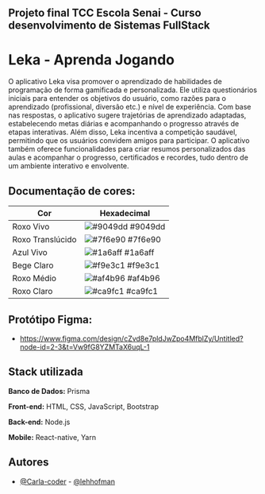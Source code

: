 ## Projeto final TCC Escola Senai - Curso desenvolvimento de Sistemas FullStack

# Leka - Aprenda Jogando

O aplicativo Leka visa promover o aprendizado de habilidades de programação de forma gamificada e personalizada. Ele utiliza questionários iniciais para entender os objetivos do usuário, como razões para o aprendizado (profissional, diversão etc.) e nível de experiência. Com base nas respostas, o aplicativo sugere trajetórias de aprendizado adaptadas, estabelecendo metas diárias e acompanhando o progresso através de etapas interativas. Além disso, Leka incentiva a competição saudável, permitindo que os usuários convidem amigos para participar. O aplicativo também oferece funcionalidades para criar resumos personalizados das aulas e acompanhar o progresso, certificados e recordes, tudo dentro de um ambiente interativo e envolvente.

## Documentação de cores:

| Cor               | Hexadecimal                                                |
| ----------------- | ---------------------------------------------------------------- |
| Roxo Vivo       | ![#9049dd](https://via.placeholder.com/10/9049dd?text=+) #9049dd|
| Roxo Translúcido    | ![#7f6e90](https://via.placeholder.com/10/7f6e90?text=+) #7f6e90 |
|Azul Vivo     | ![#1a6aff](https://via.placeholder.com/10/1a6aff?text=+) #1a6aff |
|Bege Claro     | ![#f9e3c1](https://via.placeholder.com/10/f9e3c1?text=+) #f9e3c1 |
|Roxo Médio    | ![#af4b96](https://via.placeholder.com/10/af4b96?text=+) #af4b96 |
|Roxo Claro     | ![#ca9fc1](https://via.placeholder.com/10/ca9fc1?text=+) #ca9fc1 |

## Protótipo Figma:

- https://www.figma.com/design/cZvd8e7pldJwZpo4MfblZy/Untitled?node-id=2-3&t=Vw9fG8YZMTaX6uqL-1

## Stack utilizada

**Banco de Dados:** Prisma

**Front-end:** HTML, CSS, JavaScript, Bootstrap

**Back-end:** Node.js

**Mobile:** React-native, Yarn


## Autores

- [@Carla-coder](https://www.github.com/Carla-coder) - [@lehhofman](https://www.github.com/lehhofman)

